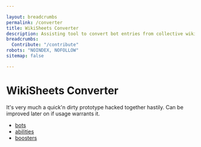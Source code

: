 ```yaml
---

layout: breadcrumbs
permalink: /converter
title: WikiSheets Converter
description: Assisting tool to convert bot entries from collective wiki sheets to wiki pages
breadcrumbs:
  Contribute: "/contribute"
robots: "NOINDEX, NOFOLLOW"
sitemap: false

---
```


# WikiSheets Converter

It's very much a quick'n dirty prototype hacked together hastily. Can be improved later on if usage warrants it.

- [bots](/converter-bots)
- [abilities](/converter-abilities)
- [boosters](/converter-boosters)

